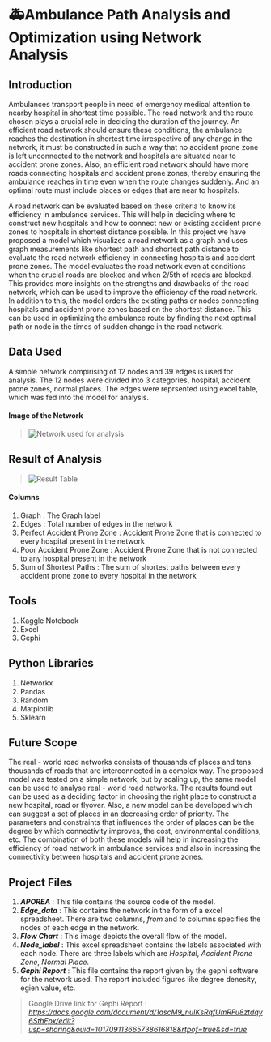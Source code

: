 <!--
  TO DO:
  4. Mention the other contributors
  7. Complete with a thank you note
  8. Add description, not here in About option
-->

# 🚑Ambulance Path Analysis and Optimization using Network Analysis

## Introduction

<p>Ambulances transport people in need of emergency medical attention to nearby hospital in shortest time possible. The road network and the route chosen plays a crucial role in deciding
the duration of the journey. An efficient road network should ensure these conditions, the ambulance reaches the destination in shortest time irrespective of any change in the network, it
must be constructed in such a way that no accident prone zone is left unconnected to the network and hospitals are situated near to accident prone zones. Also, an efficient road network 
should have more roads connecting hospitals and accident prone zones, thereby ensuring the ambulance reaches in time even when the route changes suddenly. And an optimal route must include places or edges that are near to hospitals.</p>

<p>A road network can be evaluated based on these criteria to know its efficiency in ambulance services. This will help in deciding where to construct new hospitals and how to connect new
or existing accident prone zones to hospitals in shortest distance possible. In this project we have proposed a model which visualizes a road network as a graph and uses graph measurements like shortest path and shortest path distance to evaluate the road network efficiency in connecting hospitals and accident prone zones. The model evaluates the road network even at conditions when the crucial roads are blocked and when 2/5th of roads are blocked. This provides more insights on the strengths and drawbacks of the road network, which can be used to improve the efficiency of the road network. In addition to this, the model orders the existing paths or nodes connecting hospitals and accident prone zones based on the shortest distance. This can be used in optimizing the ambulance route by finding the next optimal path
or node in the times of sudden change in the road network.</p>

## Data Used
A simple network compirising of 12 nodes and 39 edges is used for analysis. The 12 nodes were divided into 3 categories, hospital, accident prone zones, normal places. The edges were reprsented using excel table, which was fed into the model for analysis.
#### Image of the Network
> ![Network used for analysis](https://github.com/G-stack-coder/Ambulance-Path-Analysis-and-Optimization-using-Network-Analysis/assets/72331711/73c47cec-5c23-4013-92b9-ad92b09b716e)

## Result of Analysis
> ![Result Table](https://github.com/G-stack-coder/Ambulance-Path-Analysis-and-Optimization-using-Network-Analysis/assets/72331711/d6430ab9-b7a5-4e4e-a68f-4626438927a2)

#### Columns
1. Graph : The Graph label<br>
2. Edges : Total number of edges in the network<br>
3. Perfect Accident Prone Zone : Accident Prone Zone that is connected to every hospital present in the network <br>
4. Poor Accident Prone Zone : Accident Prone Zone that is not connected to any hospital present in the network<br>
5. Sum of Shortest Paths : The sum of shortest paths between every accident prone zone to every hospital in the network

## Tools
1. Kaggle Notebook
2. Excel
3. Gephi

## Python Libraries 
1. Networkx
2. Pandas
3. Random
4. Matplotlib
5. Sklearn
   
## Future Scope
The real - world road networks consists of thousands of places and tens thousands of roads that are interconnected in a complex way. The proposed model was tested on a simple network, but by scaling up, the same model can be used to analyse real - world road networks. The results found out can be used as a deciding factor in choosing the right place to construct a new hospital, road or flyover. Also, a new model can be developed which can suggest a set of places in an decreasing order of priority. The parameters and constraints that influences the order of places can be the degree by which connectivity improves, the cost, environmental conditions, etc. The combination of both these models will help in increasing the efficiency of road network in ambulance services and also in increasing the connectivity between hospitals and accident prone zones.

## Project Files
1. **_APOREA_** : This file contains the source code of the model.
2. **_Edge_data_** : This contains the network in the form of a excel spreadsheet. There are two columns, _from_ and _to_ columns specifies the nodes of each edge in the network.
3. **_Flow Chart_** : This image depicts the overall flow of the model.
4. **_Node_label_** : This excel spreadsheet contains the labels associated with each node. There are three labels which are _Hospital_, _Accident Prone Zone_, _Normal Place_.
5. **_Gephi Report_** : This file contains the report given by the gephi software for the network used. The report included figures like degree denesity, egien value, etc. 
> Google Drive link for Gephi Report : _https://docs.google.com/document/d/1ascM9_nuIKsRqfUmRFu8ztdqy6SthFpx/edit?usp=sharing&ouid=101709113665738616818&rtpof=true&sd=true_

